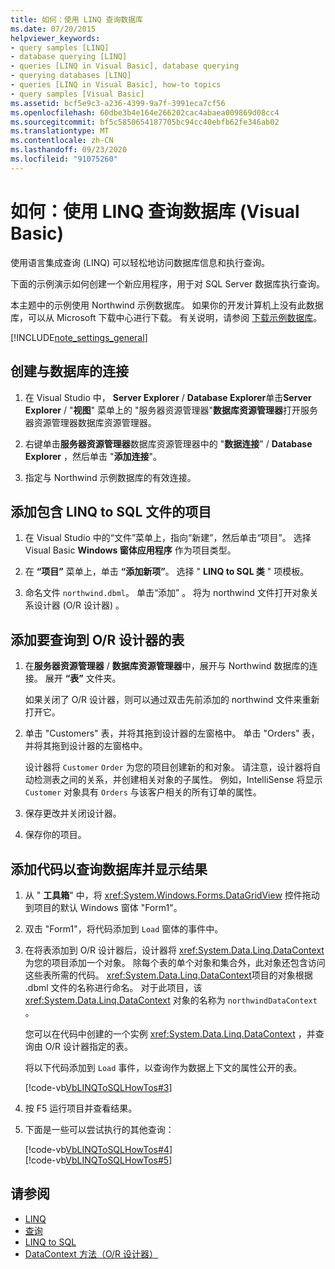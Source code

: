 ```yaml
---
title: 如何：使用 LINQ 查询数据库
ms.date: 07/20/2015
helpviewer_keywords:
- query samples [LINQ]
- database querying [LINQ]
- queries [LINQ in Visual Basic], database querying
- querying databases [LINQ]
- queries [LINQ in Visual Basic], how-to topics
- query samples [Visual Basic]
ms.assetid: bcf5e9c3-a236-4399-9a7f-3991eca7cf56
ms.openlocfilehash: 60dbe3b4e164e266202cac4abaea009869d08cc4
ms.sourcegitcommit: bf5c5850654187705bc94cc40ebfb62fe346ab02
ms.translationtype: MT
ms.contentlocale: zh-CN
ms.lasthandoff: 09/23/2020
ms.locfileid: "91075260"
---
```

# <a name="how-to-query-a-database-by-using-linq-visual-basic"></a>如何：使用 LINQ 查询数据库 (Visual Basic)

使用语言集成查询 (LINQ) 可以轻松地访问数据库信息和执行查询。  
  
 下面的示例演示如何创建一个新应用程序，用于对 SQL Server 数据库执行查询。  
  
 本主题中的示例使用 Northwind 示例数据库。 如果你的开发计算机上没有此数据库，可以从 Microsoft 下载中心进行下载。 有关说明，请参阅 [下载示例数据库](../../../../framework/data/adonet/sql/linq/downloading-sample-databases.md)。  
  
[!INCLUDE[note_settings_general](~/includes/note-settings-general-md.md)]  
  
## <a name="to-create-a-connection-to-a-database"></a>创建与数据库的连接  
  
1. 在 Visual Studio 中， **Server Explorer** / **Database Explorer**单击**Server Explorer** / "**视图**" 菜单上的 "服务器资源管理器"**数据库资源管理器**打开服务器资源管理器数据库资源管理器。  
  
2. 右键单击**服务器资源管理器**数据库资源管理器中的 "**数据连接**" / **Database Explorer** ，然后单击 "**添加连接**"。  
  
3. 指定与 Northwind 示例数据库的有效连接。  
  
## <a name="to-add-a-project-that-contains-a-linq-to-sql-file"></a>添加包含 LINQ to SQL 文件的项目  
  
1. 在 Visual Studio 中的“文件”菜单上，指向“新建”，然后单击“项目”。 选择 Visual Basic **Windows 窗体应用程序** 作为项目类型。  
  
2. 在 **“项目”** 菜单上，单击 **“添加新项”**。 选择 " **LINQ to SQL 类** " 项模板。  
  
3. 命名文件 `northwind.dbml`。 单击“添加”  。 将为 northwind 文件打开对象关系设计器 (O/R 设计器) 。  
  
## <a name="to-add-tables-to-query-to-the-or-designer"></a>添加要查询到 O/R 设计器的表  
  
1. 在**服务器资源管理器** / **数据库资源管理器**中，展开与 Northwind 数据库的连接。 展开 **“表”** 文件夹。  
  
     如果关闭了 O/R 设计器，则可以通过双击先前添加的 northwind 文件来重新打开它。  
  
2. 单击 "Customers" 表，并将其拖到设计器的左窗格中。 单击 "Orders" 表，并将其拖到设计器的左窗格中。  
  
     设计器将 `Customer` `Order` 为您的项目创建新的和对象。 请注意，设计器将自动检测表之间的关系，并创建相关对象的子属性。 例如，IntelliSense 将显示 `Customer` 对象具有 `Orders` 与该客户相关的所有订单的属性。  
  
3. 保存更改并关闭设计器。  
  
4. 保存你的项目。  
  
## <a name="to-add-code-to-query-the-database-and-display-the-results"></a>添加代码以查询数据库并显示结果  
  
1. 从 " **工具箱**" 中，将 <xref:System.Windows.Forms.DataGridView> 控件拖动到项目的默认 Windows 窗体 "Form1"。  
  
2. 双击 "Form1"，将代码添加到 `Load` 窗体的事件中。  
  
3. 在将表添加到 O/R 设计器后，设计器将 <xref:System.Data.Linq.DataContext> 为您的项目添加一个对象。 除每个表的单个对象和集合外，此对象还包含访问这些表所需的代码。 <xref:System.Data.Linq.DataContext>项目的对象根据 .dbml 文件的名称进行命名。 对于此项目，该 <xref:System.Data.Linq.DataContext> 对象的名称为 `northwindDataContext` 。  
  
     您可以在代码中创建的一个实例 <xref:System.Data.Linq.DataContext> ，并查询由 O/R 设计器指定的表。  
  
     将以下代码添加到 `Load` 事件，以查询作为数据上下文的属性公开的表。  
  
     [!code-vb[VbLINQToSQLHowTos#3](~/samples/snippets/visualbasic/VS_Snippets_VBCSharp/VbLINQtoSQLHowTos/VB/Form2.vb#3)]  
  
4. 按 F5 运行项目并查看结果。  
  
5. 下面是一些可以尝试执行的其他查询：  
  
     [!code-vb[VbLINQToSQLHowTos#4](~/samples/snippets/visualbasic/VS_Snippets_VBCSharp/VbLINQtoSQLHowTos/VB/Form2.vb#4)]  
    [!code-vb[VbLINQToSQLHowTos#5](~/samples/snippets/visualbasic/VS_Snippets_VBCSharp/VbLINQtoSQLHowTos/VB/Form2.vb#5)]  
  
## <a name="see-also"></a>请参阅

- [LINQ](index.md)
- [查询](../../../language-reference/queries/index.md)
- [LINQ to SQL](../../../../framework/data/adonet/sql/linq/index.md)
- [DataContext 方法（O/R 设计器）](/visualstudio/data-tools/datacontext-methods-o-r-designer)
